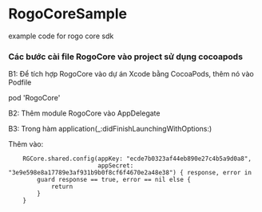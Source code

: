 # RogoCoreSample
example code for rogo core sdk

### Các bước cài file RogoCore vào project sử dụng cocoapods

B1: Để tích hợp RogoCore vào dự án Xcode bằng CocoaPods, thêm nó vào Podfile

pod 'RogoCore'

B2: Thêm module RogoCore vào AppDelegate

B3: Trong hàm application(_:didFinishLaunchingWithOptions:)

Thêm vào:

        RGCore.shared.config(appKey: "ecde7b0323af44eb890e27c4b5a9d0a8",
                             appSecret: "3e9e598e8a17789e3af931b9b0f8cf6f4670e2a48e38") { response, error in
            guard response == true, error == nil else {
                return
            }
        }
